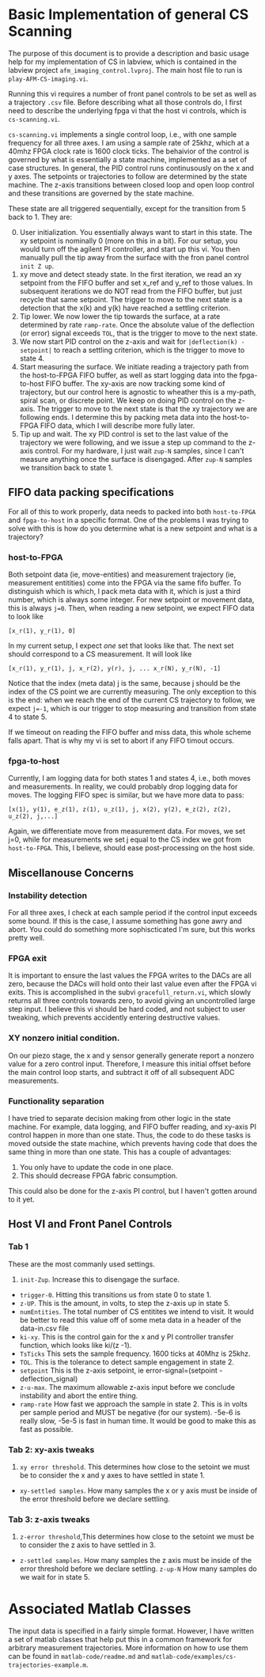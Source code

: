 # Basic Implementation of general CS Scanning

The purpose of this document is to provide a description and basic usage help for my implementation of CS in labview, which is contained in the labview project `afm_imaging_control.lvproj`. The main host file to run is `play-AFM-CS-imaging.vi`. 

Running this vi requires a number of front panel controls to be set as well as a trajectory `.csv` file. Before describing what all those controls do, I first need to describe the underlying fpga vi that the host vi controls, which is `cs-scanning.vi`. 

`cs-scanning.vi` implements a single control loop, i.e., with one sample frequency for all three axes. I am using a sample rate of 25khz, which at a 40mhz FPGA clock rate is 1600 clock ticks. The behaivior of the control is governed by what is essentially a state machine, implemented as a set of case structures. In general, the PID control runs continusously on the x and y axes. The setpoints or trajectories to follow are determined by the state machine. The z-axis transitions between closed loop and open loop control and these transitions are governed by the state machine.

These state are all triggered sequentially, except for the transition from 5 back to 1. They are:

0. User initialization. You essentially always want to start in this state. The xy setpoint is nominally 0 (more on this in a bit). For our setup, you would turn off the agilent PI controller, and start up this vi. You then manually pull the tip away from the surface with the fron panel control `init Z up`. 
1. xy move and detect steady state. In the first iteration, we read an xy setpoint from the FIFO buffer and set x_ref and y_ref to those values. In subsequent iterations we do NOT read from the FIFO buffer, but just recycle that same setpoint. The trigger to move to the next state is a detection that the x(k) and y(k) have reached a settling criterion.
2. Tip lower. We now lower the tip towards the surface, at a rate determined by rate `ramp-rate`. Once the absolute value of the deflection (or error) signal exceeds `TOL`, that is the trigger to move to the next state.
3. We now start PID control on the z-axis and wait for `|deflection(k) - setpoint|` to reach a settling criterion, which is the trigger to move to state 4.
4. Start measuring the surface. We initiate reading a trajectory path from the host-to-FPGA FIFO buffer, as well as start logging data into the fpga-to-host FIFO buffer. The xy-axis are now tracking some kind of trajectory, but our control here is agnostic to wheather this is a my-path, spiral scan, or discrete point. We keep on doing PID control on the z-axis. The trigger to move to the next state is that the xy trajectory we are following ends. I determine this by packing meta data into the host-to-FPGA FIFO data, which I will describe more fully later.
5. Tip up and wait. The xy PID control is set to the last value of the trajectory we were following, and we issue a step up command to the z-axis control. For my hardware, I just wait `zup-N` samples, since I can't measure anything once the surface is disengaged. After `zup-N` samples we transition back to state 1.

## FIFO data packing specifications
For all of this to work properly, data needs to packed into both `host-to-FPGA` and `fpga-to-host` in a specific format. One of the problems I was trying to solve with this is how do you determine what is a new setpoint and what is a trajectory? 
### host-to-FPGA
Both setpoint data (ie, move-entities) and measurement trajectory (ie, measurement entitities) come into the FPGA via the same fifo buffer. To distinguish which is which, I pack meta data with it, which is just a third number, which is always some integer. For new setpoint or movement data, this is always `j=0`. Then, when reading a new setpoint, we expect FIFO data to look like

```
[x_r(1), y_r(1), 0]
```

In my current setup, I expect *one* set that looks like that. The next set should correspond to a CS measurement. It will look like

```
[x_r(1), y_r(1), j, x_r(2), y(r), j, ... x_r(N), y_r(N), -1]
```

Notice that the index (meta data) j is the same, because j should be the index of the CS point we are currently measuring. The only exception to this is the end: when we reach the end of the current CS trajectory to follow, we expect `j=-1`, which is our trigger to stop measuring and transition from state 4 to state 5. 

If we timeout on reading the FIFO buffer and miss data, this whole scheme falls apart. That is why my vi is set to abort if any FIFO timout occurs.
### fpga-to-host
Currently, I am logging data for both states 1 and states 4, i.e., both moves and measurements. In reality, we could probably drop logging data for moves. The logging FIFO spec is similar, but we have more data to pass:

```
[x(1), y(1), e_z(1), z(1), u_z(1), j, x(2), y(2), e_z(2), z(2), u_z(2), j,...]

```

Again, we differentiate move from measurement data. For moves, we set j=0, while for measurements we set j equal to the CS index we got from `host-to-FPGA`. This, I believe, should ease post-processing on the host side. 

## Miscellanouse Concerns
### Instability detection
For all three axes, I check at each sample period if the control input exceeds some bound. If this is the case, I assume something has gone awry and abort. You could do something more sophiscticated I'm sure, but this works pretty well.

### FPGA exit
It is important to ensure the last values the FPGA writes to the DACs are all zero, because the DACs will hold onto their last value even after the FPGA vi exits. This is accomplished in the subvi `gracefull_return.vi`, which slowly returns all three controls towards zero, to avoid giving an uncontrolled large step input. I believe this vi should be hard coded, and not subject to user tweaking, which prevents accidently entering destructive values.

### XY nonzero initial condition.
On our piezo stage, the x and y sensor generally generate report a nonzero value for a zero control input. Therefore, I measure this initial offset before the main control loop starts, and subtract it off of all subsequent ADC measurements. 

### Functionality separation
I have tried to separate decision making from other logic in the state machine. For example, data logging, and FIFO buffer reading, and xy-axis PI control happen in more than one state. Thus, the code to do these tasks is moved outside the state machine, which prevents having code that does the same thing in more than one state. This has a couple of advantages:
1. You only have to update the code in one place.
2. This should decrease FPGA fabric consumption.

This could also be done for the z-axis PI control, but I haven't gotten around to it yet. 



## Host VI and Front Panel Controls

### Tab 1
These are the most commanly used settings.
1. `init-Zup`. Increase this to disengage the surface.
* `trigger-0`. Hitting this transitions us from state 0 to state 1.
* `z-UP`. This is the amount, in volts, to step the z-axis up in state 5. 
* `numEntities`. The total number of CS entitites we intend to visit. It would be better to read this value off of some meta data in a header of the data-in.csv file
* `ki-xy`. This is the control gain for the x and y PI controller transfer function, which looks like ki/(z -1). 
* `TsTicks` This sets the sample frequency. 1600 ticks at 40Mhz is 25khz.
* `TOL`. This is the tolerance to detect sample engagement in state 2.
* `setpoint` This is the z-axis setpoint, ie error-signal=(setpoint - deflection_signal)
* `z-u-max`. The maximum allowable z-axis input before we conclude instability and abort the entire thing. 
* `ramp-rate` How fast we approach the sample in state 2. This is in volts per sample period and MUST be negative (for our system). -5e-6 is really slow, -5e-5 is fast in human time. It would be good to make this as fast as possible. 

### Tab 2: xy-axis tweaks
1. `xy error threshold`. This determines how close to the setoint we must be to consider the x and y axes to have settled in state 1. 
* `xy-settled samples`. How many samples the x or y axis must be inside of the error threshold before we declare settling.

### Tab 3: z-axis tweaks
1. `z-error threshold`,This determines how close to the setoint we must be to consider the z axis to have settled in 3.
* `z-settled samples`. How many samples the z  axis must be inside of the error threshold before we declare settling. 
`z-up-N` How many samples do we wait for in state 5.


# Associated Matlab Classes
The input data is specified in a fairly simple format. However, I have written a set of matlab classes that help put this in a common framework for arbitrary measurement trajectories. More information on how to use them can be found in `matlab-code/readme.md` and `matlab-code/examples/cs-trajectories-example.m`.









